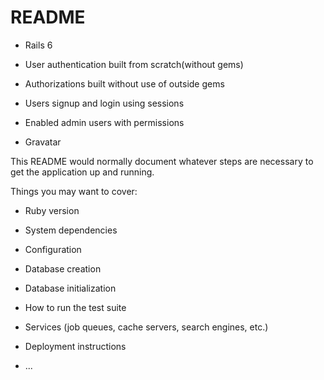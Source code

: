 # README

* Rails 6

* User authentication built from scratch(without gems)

* Authorizations built without use of outside gems

* Users signup and login using sessions

* Enabled admin users with permissions

* Gravatar


This README would normally document whatever steps are necessary to get the
application up and running.

Things you may want to cover:

* Ruby version

* System dependencies

* Configuration

* Database creation

* Database initialization

* How to run the test suite

* Services (job queues, cache servers, search engines, etc.)

* Deployment instructions

* ...
